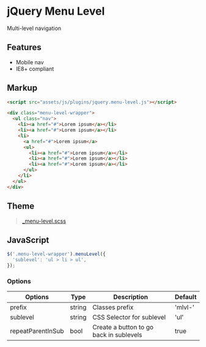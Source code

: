 # jQuery Menu Level

Multi-level navigation


## Features

* Mobile nav
* IE8+ compliant


## Markup

```html
<script src="assets/js/plugins/jquery.menu-level.js"></script>
```

```html
<div class="menu-level-wrapper">
  <ul class="nav">
    <li><a href="#">Lorem ipsum</a></li>
    <li><a href="#">Lorem ipsum</a></li>
    <li>
      <a href="#">Lorem ipsum</a>
      <ul>
        <li><a href="#">Lorem ipsum</a></li>
        <li><a href="#">Lorem ipsum</a></li>
        <li><a href="#">Lorem ipsum</a></li>
      </ul>
    </li>
  </ul>
</div>
```

## Theme

> [_menu-level.scss](_menu-level.scss)


## JavaScript

```js
$('.menu-level-wrapper').menuLevel({
  'sublevel': 'ul > li > ul',
});
```

### Options

Options            | Type   | Description                             | Default
-------------------|--------|-----------------------------------------|--------
prefix             | string | Classes prefix                          | 'mlvl-'
sublevel           | string | CSS Selector for sublevel               | 'ul'
repeatParentInSub  | bool   | Create a button to go back in sublevels | true
